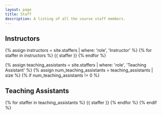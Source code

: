 ```yaml
---
layout: page
title: Staff
description: A listing of all the course staff members.
---
```


<!-- # Staff -->

<!-- Staff information is stored in the `_staffers` directory and rendered according to the layout file, `_layouts/staffer.html`. -->

## Instructors

{% assign instructors = site.staffers | where: 'role', 'Instructor' %}
{% for staffer in instructors %}
{{ staffer }}
{% endfor %}

{% assign teaching_assistants = site.staffers | where: 'role', 'Teaching Assistant' %}
{% assign num_teaching_assistants = teaching_assistants | size %}
{% if num_teaching_assistants != 0 %}
## Teaching Assistants

{% for staffer in teaching_assistants %}
{{ staffer }}
{% endfor %}
{% endif %}
